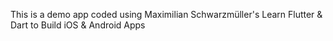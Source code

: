 This is a demo app coded using Maximilian Schwarzmüller's Learn Flutter & Dart to Build iOS & Android Apps

